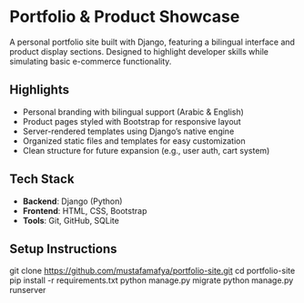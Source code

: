 #  Portfolio & Product Showcase

A personal portfolio site built with Django, featuring a bilingual interface and product display sections. Designed to highlight developer skills while simulating basic e-commerce functionality.

##  Highlights

- Personal branding with bilingual support (Arabic & English)
- Product pages styled with Bootstrap for responsive layout
- Server-rendered templates using Django’s native engine
- Organized static files and templates for easy customization
- Clean structure for future expansion (e.g., user auth, cart system)

##  Tech Stack

- **Backend**: Django (Python)
- **Frontend**: HTML, CSS, Bootstrap
- **Tools**: Git, GitHub, SQLite


##  Setup Instructions

git clone https://github.com/mustafamafya/portfolio-site.git
cd portfolio-site
pip install -r requirements.txt
python manage.py migrate
python manage.py runserver